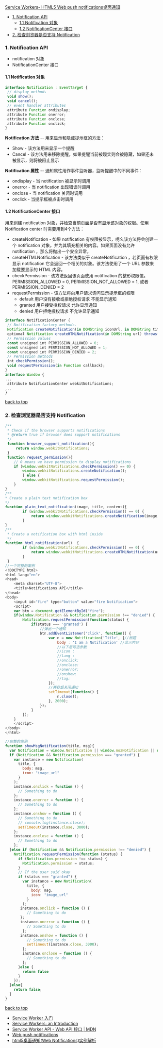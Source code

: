 [Service Workers- HTML5 Web push notifications桌面通知](#top)

- [1. Notification API](#Notification-API)
  - [1.1 Notification 对象](#Notification-对象)
  - [1.2 NotificationCenter 接口](#Notification-接口)
- [2. 检查浏览器是否支持 Notification](#检查浏览器是否支持Notification)

<h3 id="Notification-API">1. Notification API</h3>

- notification 对象
- NotificationCenter 接口

<h4 id="Notification-对象">1.1 Notification 对象</h4>

```javascript
interface Notification : EventTarget {  
 // display methods  
 void show();  
 void cancel();  
 // event handler attributes  
 attribute Function ondisplay;  
 attribute Function onerror;  
 attribute Function onclose;  
 attribute Function onclick;  
}  
```

**Notification 方法** -- 用来显示和隐藏提示框的方法：

- Show - 该方法用来显示一个提醒
- Cancel - 该方法用来移除提醒，如果提醒当前被现实则会被隐藏，如果还未被显示，则将被阻止显示

**Notification 属性** -- 通知属性用作事件监听器，监听提醒中的不同事件：

- ondisplay - 当 notification 被显示时调用
- onerror - 当 notification 出现错误时调用
- onclose - 当 notification 关闭时调用
- onclick - 当提示框被点击时调用

<h4 id="Notification-接口">1.2 NotificationCenter 接口</h4>

用来创建 notification 对象，并检查当前页面是否有显示该对象的权限。使用 Notification center 时需要用到4个方法：

- createNotification - 如果 notification 有权限被显示，呢么该方法将会创建一个 notification 对象，并为其填充相关的内容。如果页面没有允许 notification ，那么将抛出一个安全异常。
- createHTMLNotification - 该方法类似于 createNotification ，若页面有权限显示 notification 它会返回一个相关的对象。该方法使用了一个 URL 参数来加载要显示的 HTML 内容。
- checkPermission - 该方法返回该页面使用 notification 的整形权限值。PERMISSION_ALLOWED = 0, PERMISSION_NOT_ALLOWED = 1, 或者 PERMISSION_DENIED = 2
- requestPermission - 该方法将向用户请求询问显示提示框的权限
	- default 用户没有接收或拒绝授权请求 不能显示通知  
	- granted 用户接受授权请求 允许显示通知  
	- denied  用户拒绝授权请求 不允许显示通知 

```javascript
interface NotificationCenter {  
 // Notification factory methods.  
 Notification createNotification(in DOMString iconUrl, in DOMString title, in DOMString body) throws(Exception);  
 optional Notification createHTMLNotification(in DOMString url) throws(Exception);  
 // Permission values  
 const unsigned int PERMISSION_ALLOWED = 0;  
 const unsigned int PERMISSION_NOT_ALLOWED = 1;  
 const unsigned int PERMISSION_DENIED = 2;  
 // Permission methods  
 int checkPermission();  
 void requestPermission(in Function callback);  
}  
interface Window {  
...  
 attribute NotificationCenter webkitNotifications;  
...  
} 
```

[back to top](#top)

<h3 id="检查浏览器是否支持Notification">2. 检查浏览器是否支持 Notification</h3>

```javascript
/**
 * Check if the browser supports notifications
 * @return true if browser does support notifications
 */
 function browser_support_notification(){
     return window.webkitNotifications;
 }
 function request_permission(){  
    // 0 means we have permission to display notifications  
    if (window.webkitNotifications.checkPermission() == 0) {  
        window.webkitNotifications.createNotification();  
        } else {  
        window.webkitNotifications.requestPermission();  
    }  
} 
/**  
* Create a plain text notification box  
*/  
function plain_text_notification(image, title, content){  
        if (window.webkitNotifications.checkPermission() == 0) {  
            return window.webkitNotifications.createNotification(image, title, content);  
        }  
}  
/**  
 * Create a notification box with html inside  
 */  
function html_notification(url)  {  
        if (window.webkitNotifications.checkPermission() == 0) {  
            return window.webkitNotifications.createHTMLNotification(url);  
        }  
 } 
//一个完整的案例
<!DOCTYPE html>
<html lang="en">
<head>
	<meta charset="UTF-8">
	<title>Notifications API</title>
</head>
<body>
	<input id="fire" type="button" value="fire Notification">
	<script>
	var btn = document.getElementById("fire");
	if(window.Notification && Notification.permission !== "denied") {
		Notification.requestPermission(function(status) {
			if(status === 'granted') {
				//弹出一个通知
				btn.addEventListener('click', function() {
					var n = new Notification('Title', {//标题
						body : 'I am a Notification' //显示内容
						//以下是可选参数
						//icon : 
						//lang :
						//onclick:
						//onclose:
						//onerror:
						//onshow:
						//tag:
					});
					//两秒后关闭通知
					setTimeout(function() {
						n.close();
					}, 2000);
				});
			}
		});
	}
	</script>
</body>
</html>
```


```javascript
//完整的案例
function showMsgNotification(title, msg){
  var Notification = window.Notification || window.mozNotification || window.webkitNotification;
  if (Notification && Notification.permission === "granted") {
    var instance = new Notification(
      title, {
        body: msg,
        icon: "image_url"
      }
    );
    instance.onclick = function () {
      // Something to do
    };
    instance.onerror = function () {
      // Something to do
    };
    instance.onshow = function () {
      // Something to do
      // console.log(instance.close);
      setTimeout(instance.close, 3000);
    };
    instance.onclose = function () {
      // Something to do
    };
  }else if (Notification && Notification.permission !== "denied") {
    Notification.requestPermission(function (status) {
      if (Notification.permission !== status) {
        Notification.permission = status;
      }
      // If the user said okay
      if (status === "granted") {
        var instance = new Notification(
          title, {
            body: msg,
            icon: "image_url"
          }
        );
       instance.onclick = function () {
          // Something to do
       };
       instance.onerror = function () {
          // Something to do
        };
       instance.onshow = function () {
          // Something to do
          setTimeout(instance.close, 3000);
        };
        instance.onclose = function () {  
          // Something to do
        };  
      }else {  
        return false
      }
    });
  }else{
    return false;
  }
}
```

[back to top](#top)

- [Service Worker 入门](https://www.w3ctech.com/topic/866)
- [Service Workers: an Introduction](https://developers.google.com/web/fundamentals/getting-started/primers/service-workers)
- [Service Worker API - Web API 接口 | MDN](https://developer.mozilla.org/zh-CN/docs/Web/API/Service_Worker_API)
- [Web push notifications](https://developers.google.com/web/fundamentals/getting-started/primers/service-workers)
- [html5桌面通知(Web Notifications)实例解析](http://blog.csdn.net/caichang8/article/details/49796469)



